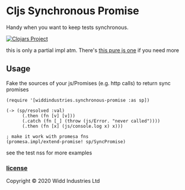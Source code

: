 # Cljs Synchronous Promise 

Handy when you want to keep tests synchronous.

[![Clojars Project](https://img.shields.io/clojars/v/cljs-synchronous-promise.svg)](https://clojars.org/cljs-synchronous-promise)

this is only a partial impl atm. There's [this pure js one](https://github.com/fluffynuts/synchronous-promise#readme) if you need more
## Usage 

Fake the sources of your js/Promises (e.g. http calls) to return sync promises

```
(require '[widdindustries.synchronous-promise :as sp])

(-> (sp/resolved :val)
      (.then (fn [v] [v]))
      (.catch (fn [_] (throw (js/Error. "never called"))))
      (.then (fn [x] (js/console.log x) x)))

; make it work with promesa fns
(promesa.impl/extend-promise! sp/SyncPromise) 

```

see the test nss for more examples 

### [license](./LICENSE)

Copyright © 2020 Widd Industries Ltd 
